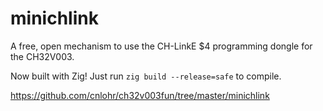 # minichlink

A free, open mechanism to use the CH-LinkE $4 programming dongle for the CH32V003.

Now built with Zig! Just run `zig build --release=safe` to compile.

https://github.com/cnlohr/ch32v003fun/tree/master/minichlink
